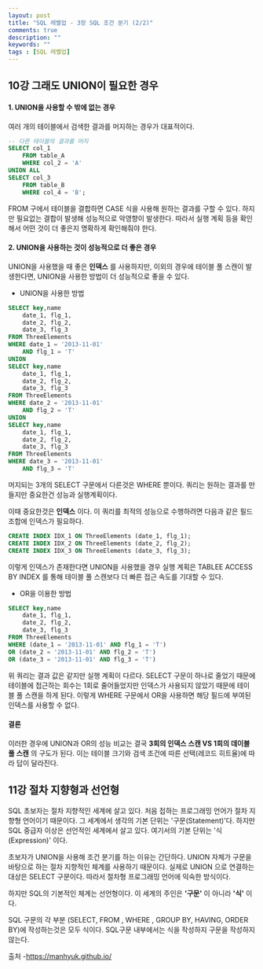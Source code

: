 ```yaml
---
layout: post
title: "SQL 레벨업 - 3장 SQL 조건 분기 (2/2)"
comments: true
description: ""
keywords: ""
tags : [SQL 레벨업]
---
```


## 10강 그래도 UNION이 필요한 경우



#### 1. UNION을 사용할 수 밖에 없는 경우

여러 개의 테이블에서 검색한 결과를 머지하는 경우가 대표적이다.

```sql
-- 다른 테이블의 결과를 머지
SELECT col_1
	FROM table_A
	WHERE col_2 = 'A'
UNION ALL
SELECT col_3
	FROM table_B
	WHERE col_4 = 'B';
```



FROM 구에서 테이블을 결합하면 CASE 식을 사용해 원하는 결과를 구할 수 있다. 하지만 필요없는 결합이 발생해 성능적으로 악영향이 발생한다. 따라서 실행 계획 등을 확인해서 어떤 것이 더 좋은지 명확하게 확인해줘야 한다.



#### 2. UNION을 사용하는 것이 성능적으로 더 좋은 경우

UNION을 사용했을 때 좋은 **인덱스** 를 사용하지만, 이외의 경우에 테이블 풀 스캔이 발생한다면, UNION을 사용한 방법이 더 성능적으로 좋을 수 있다.

- UNION을 사용한 방법

```sql
SELECT key,name
	date_1, flg_1,
	date_2, flg_2,
	date_3, flg_3
FROM ThreeElements
WHERE date_1 = '2013-11-01'
	AND flg_1 = 'T'
UNION
SELECT key,name
	date_1, flg_1,
	date_2, flg_2,
	date_3, flg_3
FROM ThreeElements
WHERE date_2 = '2013-11-01'
	AND flg_2 = 'T'
UNION
SELECT key,name
	date_1, flg_1,
	date_2, flg_2,
	date_3, flg_3
FROM ThreeElements
WHERE date_3 = '2013-11-01'
	AND flg_3 = 'T'
```



머지되는 3개의 SELECT 구문에서 다른것은 WHERE 뿐이다. 쿼리는 원하는 결과를 만들지만 중요한건 성능과 실행계획이다.

이때 중요한것은 **인덱스** 이다. 이 쿼리를 최적의 성능으로 수행하려면 다음과 같은 필드 조합에 인덱스가 필요하다.



```sql
CREATE INDEX IDX_1 ON ThreeElements (date_1, flg_1);
CREATE INDEX IDX_2 ON ThreeElements (date_2, flg_2);
CREATE INDEX IDX_3 ON ThreeElements (date_3, flg_3);
```



이렇게 인덱스가 존재한다면 UNION을 사용했을 경우 실행 계획은 TABLEE ACCESS BY INDEX 를 통해 테이블 풀 스캔보다 더 빠른 접근 속도를 기대할 수 있다.



- OR을 이용한 방법



```sql
SELECT key,name
	date_1, flg_1,
	date_2, flg_2,
	date_3, flg_3
FROM ThreeElements
WHERE (date_1 = '2013-11-01' AND flg_1 = 'T')
OR (date_2 = '2013-11-01' AND flg_2 = 'T')
OR (date_3 = '2013-11-01' AND flg_3 = 'T')
```



 위 쿼리는 결과 값은 같지만 실행 계획이 다르다. SELECT 구문이 하나로 줄었기 때문에 테이블에 접근하는 회수는 1회로 줄어들었지만 인덱스가 사용되지 않았기 때문에 테이블 풀 스캔을 하게 된다. 이렇게 WHERE 구문에서 OR을 사용하면 해당 필드에 부여된 인덱스를 사용할 수 없다.



#### 결론

이러한 경우에 UNION과 OR의 성능 비교는 결국 **3회의 인덱스 스캔 VS 1회의 데이블 풀 스캔** 의 구도가 된다. 이는 테이블 크기와 검색 조건에 따른 선택(레코드 히트율)에 따라 답이 달라진다.





## 11강 절차 지향형과 선언형



SQL 초보자는 절차 지향적인 세계에 살고 있다. 처음 접하는 프로그래밍 언어가 절차 지향형 언어이기 때문이다. 그 세계에서 생각의 기본 단위는 '구문(Statement)'다. 하지만 SQL 중급자 이상은 선언적인 세계에서 살고 있다. 여기서의 기본 단위는 '식(Expression)' 이다.



초보자가 UNION을 사용해 조건 분기를 하는 이유는 간단하다.  UNION 자체가 구문을 바탕으로 하는 절차 지향적인 체계를 사용하기 때문이다. 실제로 UNION 으로 연결하는 대상은 SELECT 구문이다. 따라서 절차형 프로그래밍 언어에 익숙한 방식이다.



하지만 SQL의 기본적인 체계는 선언형이다. 이 세계의 주인은 **'구문'** 이 아니라 **'식'** 이다. 

SQL 구문의 각 부분 (SELECT, FROM , WHERE , GROUP BY, HAVING, ORDER BY)에 작성하는것은 모두 식이다. SQL구문 내부에서는 식을 작성하지 구문을 작성하지 않는다.


출처 -https://manhyuk.github.io/





